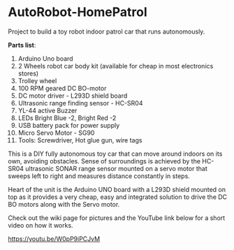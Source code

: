 # AutoRobot-HomePatrol
Project to build a toy robot indoor patrol car that runs autonomously.

**Parts list**:
1. Arduino Uno board
2. 2 Wheels robot car body kit (available for cheap in most electronics stores)
3. Trolley wheel
4. 100 RPM geared DC BO-motor 
5. DC motor driver - L293D shield board
6. Ultrasonic range finding sensor - HC-SR04
7. YL-44 active Buzzer
8. LEDs Bright Blue -2, Bright Red -2
9. USB battery pack for power supply
10. Micro Servo Motor - SG90 
11. Tools: Screwdriver, Hot glue gun, wire tags

This is a DIY fully autonomous toy car that can move around indoors on its own, avoiding obstacles. Sense of surroundings is achieved by the HC-SR04 ultrasonic SONAR range sensor mounted on a servo motor that sweeps left to right and measures distance constantly in steps. 

Heart of the unit is the Arduino UNO board with a L293D shield mounted on top as it provides a very cheap, easy and integrated solution to drive the DC BO motors along with the Servo motor. 

Check out the wiki page for pictures and the YouTube link below for a short video on how it works.

https://youtu.be/W0pP9iPCJvM 
